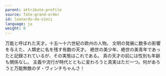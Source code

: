 ```yaml
---
parent: attribute.profile
source: fate-grand-order
id: leonardo-da-vinci
language: ja
weight: 0
---
```


万能と呼ばれた天才。十五～十六世紀の欧州の人物。
文明の発展に数多の影響を与えた、人類史に名を残す有数の天才。
絶世の美少年、絶世の美青年であったと記録されているが、その実態はこれである。
真の天才の前には性別も年齢も関係なし。
主義や流行が時代とともに変わろうと真実はただ一つ。何があろうと万能無敵のダ・ヴィンチちゃんさ！
